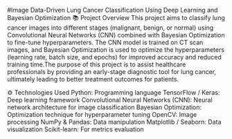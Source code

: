 #Image Data-Driven Lung Cancer Classification Using Deep Learning and Bayesian Optimization
📚 Project Overview
This project aims to classify lung cancer images into different stages (malignant, benign, or normal) using Convolutional Neural Networks (CNN) combined with Bayesian Optimization to fine-tune hyperparameters. The CNN model is trained on CT scan images, and Bayesian Optimization is used to optimize the hyperparameters (learning rate, batch size, and epochs) for improved accuracy and reduced training time.The purpose of this project is to assist healthcare professionals by providing an early-stage diagnostic tool for lung cancer, ultimately leading to better treatment outcomes for patients.

⚙️ Technologies Used
    Python: Programming language
    TensorFlow / Keras: Deep learning framework
    Convolutional Neural Networks (CNN): Neural network architecture for image classification
    Bayesian Optimization: Optimization technique for hyperparameter tuning
    OpenCV: Image processing
    NumPy & Pandas: Data manipulation
    Matplotlib / Seaborn: Data visualization
    Scikit-learn: For metrics evaluation
